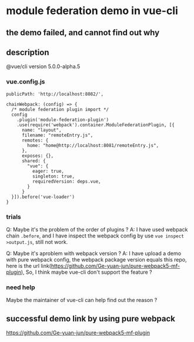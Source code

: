 # module federation demo in vue-cli

## the demo failed, and cannot find out why

##  description
@vue/cli version 5.0.0-alpha.5

### vue.config.js

```
publicPath: 'http://localhost:8082/',

chainWebpack: (config) => {
  /* module federation plugin import */
  config
    .plugin('module-federation-plugin')
    .use(require('webpack').container.ModuleFederationPlugin, [{
      name: "layout",
      filename: "remoteEntry.js",
      remotes: {
        home: "home@http://localhost:8081/remoteEntry.js",
      },
      exposes: {},
      shared: {
        "vue": {
          eager: true,
          singleton: true,
          requiredVersion: deps.vue,
        }
      }
  }]).before('vue-loader')
}
```

### trials

Q: Maybe it's the problem of the order of plugins ?
A: I have used webpack chain `.before`, and I have inspect the webpack config by use `vue inspect >output.js`, still not work.

Q: Maybe it's aproblem with webpack version ? 
A: I have upload a demo with pure webpack config, the webpack package version equals this repo, here is the url link(https://github.com/Ge-yuan-jun/pure-webpack5-mf-plugin), So, I think maybe vue-cli don't support the feature ?

### need help

Maybe the maintainer of vue-cli can help find out the reason ?

## successful demo link by using pure webpack

https://github.com/Ge-yuan-jun/pure-webpack5-mf-plugin